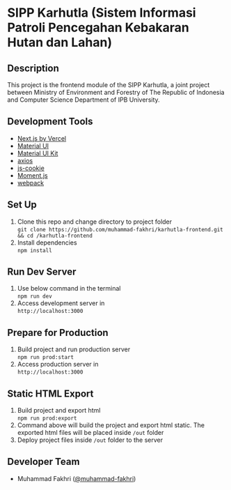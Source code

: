 # SIPP Karhutla (Sistem Informasi Patroli Pencegahan Kebakaran Hutan dan Lahan)

## Description

This project is the frontend module of the SIPP Karhutla, a joint project between Ministry of Environment and Forestry of The Republic of Indonesia and Computer Science Department of IPB University.

## Development Tools

-   [Next.js by Vercel](https://nextjs.org)
-   [Material UI](https://material-ui.com)
-   [Material UI Kit](https://www.creative-tim.com/product/nextjs-material-kit)
-   [axios](https://github.com/axios/axios)
-   [js-cookie](https://github.com/js-cookie/js-cookie)
-   [Moment.js](https://momentjs.com)
-   [webpack](https://webpack.js.org)

## Set Up

1. Clone this repo and change directory to project folder  
   `git clone https://github.com/muhammad-fakhri/karhutla-frontend.git && cd /karhutla-frontend`
2. Install dependencies  
   `npm install`

## Run Dev Server

1. Use below command in the terminal  
   `npm run dev`
2. Access development server in  
   `http://localhost:3000`

## Prepare for Production

1. Build project and run production server  
   `npm run prod:start`
2. Access production server in  
   `http://localhost:3000`

## Static HTML Export

1. Build project and export html  
   `npm run prod:export`
2. Command above will build the project and export html static. The exported html files will be placed inside `/out` folder
2. Deploy project files inside `/out` folder to the server

## Developer Team

-   Muhammad Fakhri ([@muhammad-fakhri](https://github.com/muhammad-fakhri))

